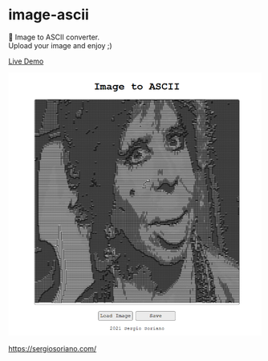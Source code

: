 # image-ascii
💾 Image to ASCII converter. \
Upload your image and enjoy ;)

[Live Demo](https://sergiss.github.io/image-ascii/)

![Image to ASCII Converter](https://raw.githubusercontent.com/sergiss/image-ascii/master/image-ascii.png)

https://sergiosoriano.com/
